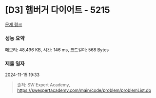 # [D3] 햄버거 다이어트 - 5215 

[문제 링크](https://swexpertacademy.com/main/code/problem/problemDetail.do?contestProbId=AWT-lPB6dHUDFAVT) 

### 성능 요약

메모리: 48,496 KB, 시간: 146 ms, 코드길이: 568 Bytes

### 제출 일자

2024-11-15 19:33



> 출처: SW Expert Academy, https://swexpertacademy.com/main/code/problem/problemList.do